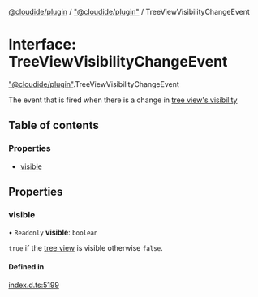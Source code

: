 [@cloudide/plugin](../README.md) / ["@cloudide/plugin"](../modules/_cloudide_plugin_.md) / TreeViewVisibilityChangeEvent

# Interface: TreeViewVisibilityChangeEvent

["@cloudide/plugin"](../modules/_cloudide_plugin_.md).TreeViewVisibilityChangeEvent

The event that is fired when there is a change in [tree view's visibility](#TreeView.visible)

## Table of contents

### Properties

- [visible](cloudide_plugin_.TreeViewVisibilityChangeEvent.md#visible)

## Properties

### visible

• `Readonly` **visible**: `boolean`

`true` if the [tree view](#TreeView) is visible otherwise `false`.

#### Defined in

[index.d.ts:5199](https://github.com/shuyaqian/cloudide-plugin-api/blob/26b31b9/index.d.ts#L5199)
